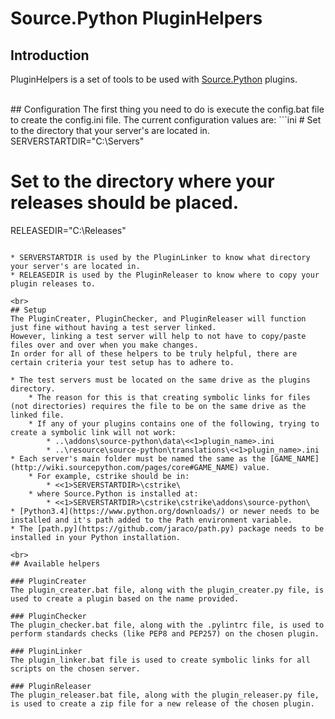 # Source.Python PluginHelpers

## Introduction
PluginHelpers is a set of tools to be used with [Source.Python](https://github.com/Source-Python-Dev-Team/Source.Python) plugins.

<br>
## Configuration
The first thing you need to do is execute the config.bat file to create the config.ini file.
The current configuration values are:
```ini
# Set to the directory that your server's are located in.
SERVERSTARTDIR="C:\Servers"

# Set to the directory where your releases should be placed.
RELEASEDIR="C:\Releases"
```

* SERVERSTARTDIR is used by the PluginLinker to know what directory your server's are located in.
* RELEASEDIR is used by the PluginReleaser to know where to copy your plugin releases to.

<br>
## Setup
The PluginCreater, PluginChecker, and PluginReleaser will function just fine without having a test server linked.
However, linking a test server will help to not have to copy/paste files over and over when you make changes.
In order for all of these helpers to be truly helpful, there are certain criteria your test setup has to adhere to.

* The test servers must be located on the same drive as the plugins directory.
    * The reason for this is that creating symbolic links for files (not directories) requires the file to be on the same drive as the linked file.
    * If any of your plugins contains one of the following, trying to create a symbolic link will not work:
        * ..\addons\source-python\data\<<1>plugin_name>.ini
        * ..\resource\source-python\translations\<<1>plugin_name>.ini
* Each server's main folder must be named the same as the [GAME_NAME](http://wiki.sourcepython.com/pages/core#GAME_NAME) value.
    * For example, cstrike should be in:
        * <<1>SERVERSTARTDIR>\cstrike\
    * where Source.Python is installed at:
        * <<1>SERVERSTARTDIR>\cstrike\cstrike\addons\source-python\
* [Python3.4](https://www.python.org/downloads/) or newer needs to be installed and it's path added to the Path environment variable.
* The [path.py](https://github.com/jaraco/path.py) package needs to be installed in your Python installation.

<br>
## Available helpers

### PluginCreater
The plugin_creater.bat file, along with the plugin_creater.py file, is used to create a plugin based on the name provided.

### PluginChecker
The plugin_checker.bat file, along with the .pylintrc file, is used to perform standards checks (like PEP8 and PEP257) on the chosen plugin.

### PluginLinker
The plugin_linker.bat file is used to create symbolic links for all scripts on the chosen server.

### PluginReleaser
The plugin_releaser.bat file, along with the plugin_releaser.py file, is used to create a zip file for a new release of the chosen plugin.
